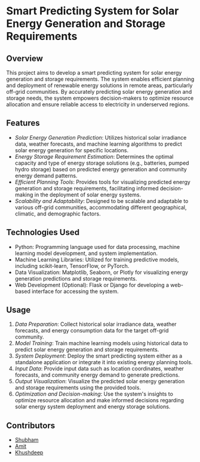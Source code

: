 # Smart Predicting System for Solar Energy Generation and Storage Requirements

## Overview
This project aims to develop a smart predicting system for solar energy generation and storage requirements. The system enables efficient planning and deployment of renewable energy solutions in remote areas, particularly off-grid communities. By accurately predicting solar energy generation and storage needs, the system empowers decision-makers to optimize resource allocation and ensure reliable access to electricity in underserved regions.

## Features
- *Solar Energy Generation Prediction*: Utilizes historical solar irradiance data, weather forecasts, and machine learning algorithms to predict solar energy generation for specific locations.
- *Energy Storage Requirement Estimation*: Determines the optimal capacity and type of energy storage solutions (e.g., batteries, pumped hydro storage) based on predicted energy generation and community energy demand patterns.
- *Efficient Planning Tools*: Provides tools for visualizing predicted energy generation and storage requirements, facilitating informed decision-making in the deployment of solar energy systems.
- *Scalability and Adaptability*: Designed to be scalable and adaptable to various off-grid communities, accommodating different geographical, climatic, and demographic factors.

## Technologies Used
- Python: Programming language used for data processing, machine learning model development, and system implementation.
- Machine Learning Libraries: Utilized for training predictive models, including scikit-learn, TensorFlow, or PyTorch.
- Data Visualization: Matplotlib, Seaborn, or Plotly for visualizing energy generation predictions and storage requirements.
- Web Development (Optional): Flask or Django for developing a web-based interface for accessing the system.

## Usage
1. *Data Preparation*: Collect historical solar irradiance data, weather forecasts, and energy consumption data for the target off-grid community.
2. *Model Training*: Train machine learning models using historical data to predict solar energy generation and storage requirements.
3. *System Deployment*: Deploy the smart predicting system either as a standalone application or integrate it into existing energy planning tools.
4. *Input Data*: Provide input data such as location coordinates, weather forecasts, and community energy demand to generate predictions.
5. *Output Visualization*: Visualize the predicted solar energy generation and storage requirements using the provided tools.
6. *Optimization and Decision-making*: Use the system's insights to optimize resource allocation and make informed decisions regarding solar energy system deployment and energy storage solutions.

## Contributors
- [Shubham](https://github.com/yourusername)
- [Amit](https://github.com/amit-kr26)
- [Khushdeep](https://github.com/khushdeep-17)


